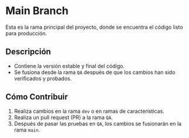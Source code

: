 # Main Branch

Esta es la rama principal del proyecto, donde se encuentra el código listo para producción.

## Descripción

- Contiene la versión estable y final del código.
- Se fusiona desde la rama `QA` después de que los cambios han sido verificados y probados.

## Cómo Contribuir

1. Realiza cambios en la rama `dev` o en ramas de características.
2. Realiza un pull request (PR) a la rama `QA`.
3. Después de pasar las pruebas en `QA`, los cambios se fusionarán en la rama `main`.
